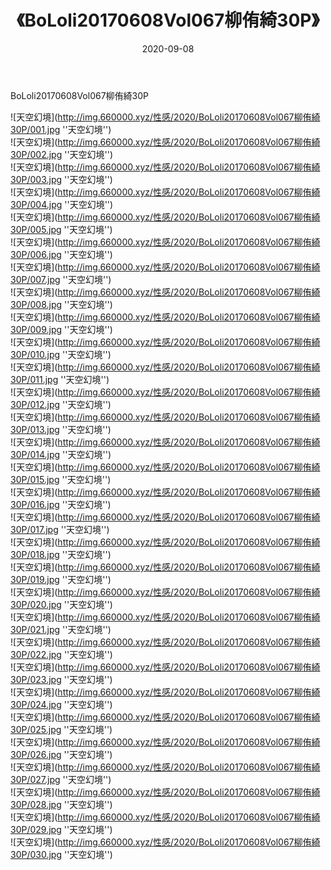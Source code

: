 ﻿---
layout: post
title:  《BoLoli20170608Vol067柳侑綺30P》
date:   2020-09-08
img: http://img.660000.xyz/性感/2020/BoLoli20170608Vol067柳侑綺30P/000.jpg
categories: [美女, 性感, 泳衣]
---

BoLoli20170608Vol067柳侑綺30P



![天空幻境](http://img.660000.xyz/性感/2020/BoLoli20170608Vol067柳侑綺30P/001.jpg ''天空幻境'') <br>
![天空幻境](http://img.660000.xyz/性感/2020/BoLoli20170608Vol067柳侑綺30P/002.jpg ''天空幻境'') <br>
![天空幻境](http://img.660000.xyz/性感/2020/BoLoli20170608Vol067柳侑綺30P/003.jpg ''天空幻境'') <br>
![天空幻境](http://img.660000.xyz/性感/2020/BoLoli20170608Vol067柳侑綺30P/004.jpg ''天空幻境'') <br>
![天空幻境](http://img.660000.xyz/性感/2020/BoLoli20170608Vol067柳侑綺30P/005.jpg ''天空幻境'') <br>
![天空幻境](http://img.660000.xyz/性感/2020/BoLoli20170608Vol067柳侑綺30P/006.jpg ''天空幻境'') <br>
![天空幻境](http://img.660000.xyz/性感/2020/BoLoli20170608Vol067柳侑綺30P/007.jpg ''天空幻境'') <br>
![天空幻境](http://img.660000.xyz/性感/2020/BoLoli20170608Vol067柳侑綺30P/008.jpg ''天空幻境'') <br>
![天空幻境](http://img.660000.xyz/性感/2020/BoLoli20170608Vol067柳侑綺30P/009.jpg ''天空幻境'') <br>
![天空幻境](http://img.660000.xyz/性感/2020/BoLoli20170608Vol067柳侑綺30P/010.jpg ''天空幻境'') <br>
![天空幻境](http://img.660000.xyz/性感/2020/BoLoli20170608Vol067柳侑綺30P/011.jpg ''天空幻境'') <br>
![天空幻境](http://img.660000.xyz/性感/2020/BoLoli20170608Vol067柳侑綺30P/012.jpg ''天空幻境'') <br>
![天空幻境](http://img.660000.xyz/性感/2020/BoLoli20170608Vol067柳侑綺30P/013.jpg ''天空幻境'') <br>
![天空幻境](http://img.660000.xyz/性感/2020/BoLoli20170608Vol067柳侑綺30P/014.jpg ''天空幻境'') <br>
![天空幻境](http://img.660000.xyz/性感/2020/BoLoli20170608Vol067柳侑綺30P/015.jpg ''天空幻境'') <br>
![天空幻境](http://img.660000.xyz/性感/2020/BoLoli20170608Vol067柳侑綺30P/016.jpg ''天空幻境'') <br>
![天空幻境](http://img.660000.xyz/性感/2020/BoLoli20170608Vol067柳侑綺30P/017.jpg ''天空幻境'') <br>
![天空幻境](http://img.660000.xyz/性感/2020/BoLoli20170608Vol067柳侑綺30P/018.jpg ''天空幻境'') <br>
![天空幻境](http://img.660000.xyz/性感/2020/BoLoli20170608Vol067柳侑綺30P/019.jpg ''天空幻境'') <br>
![天空幻境](http://img.660000.xyz/性感/2020/BoLoli20170608Vol067柳侑綺30P/020.jpg ''天空幻境'') <br>
![天空幻境](http://img.660000.xyz/性感/2020/BoLoli20170608Vol067柳侑綺30P/021.jpg ''天空幻境'') <br>
![天空幻境](http://img.660000.xyz/性感/2020/BoLoli20170608Vol067柳侑綺30P/022.jpg ''天空幻境'') <br>
![天空幻境](http://img.660000.xyz/性感/2020/BoLoli20170608Vol067柳侑綺30P/023.jpg ''天空幻境'') <br>
![天空幻境](http://img.660000.xyz/性感/2020/BoLoli20170608Vol067柳侑綺30P/024.jpg ''天空幻境'') <br>
![天空幻境](http://img.660000.xyz/性感/2020/BoLoli20170608Vol067柳侑綺30P/025.jpg ''天空幻境'') <br>
![天空幻境](http://img.660000.xyz/性感/2020/BoLoli20170608Vol067柳侑綺30P/026.jpg ''天空幻境'') <br>
![天空幻境](http://img.660000.xyz/性感/2020/BoLoli20170608Vol067柳侑綺30P/027.jpg ''天空幻境'') <br>
![天空幻境](http://img.660000.xyz/性感/2020/BoLoli20170608Vol067柳侑綺30P/028.jpg ''天空幻境'') <br>
![天空幻境](http://img.660000.xyz/性感/2020/BoLoli20170608Vol067柳侑綺30P/029.jpg ''天空幻境'') <br>
![天空幻境](http://img.660000.xyz/性感/2020/BoLoli20170608Vol067柳侑綺30P/030.jpg ''天空幻境'') <br>